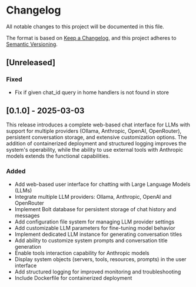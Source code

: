 # Changelog

All notable changes to this project will be documented in this file.

The format is based on [Keep a Changelog](https://keepachangelog.com/en/1.1.0/),
and this project adheres to [Semantic Versioning](https://semver.org/spec/v2.0.0.html).

## [Unreleased]

### Fixed

- Fix if given chat_id query in home handlers is not found in store

## [0.1.0] - 2025-03-03

This release introduces a complete web-based chat interface for LLMs with support for multiple providers (Ollama, Anthropic, OpenAI, OpenRouter), persistent conversation storage, and extensive customization options. The addition of containerized deployment and structured logging improves the system's operability, while the ability to use external tools with Anthropic models extends the functional capabilities.

### Added

- Add web-based user interface for chatting with Large Language Models (LLMs)
- Integrate multiple LLM providers: Ollama, Anthropic, OpenAI and OpenRouter
- Implement Bolt database for persistent storage of chat history and messages
- Add configuration file system for managing LLM provider settings
- Add customizable LLM parameters for fine-tuning model behavior
- Implement dedicated LLM instance for generating conversation titles
- Add ability to customize system prompts and conversation title generation
- Enable tools interaction capability for Anthropic models
- Display system objects (servers, tools, resources, prompts) in the user interface
- Add structured logging for improved monitoring and troubleshooting
- Include Dockerfile for containerized deployment
